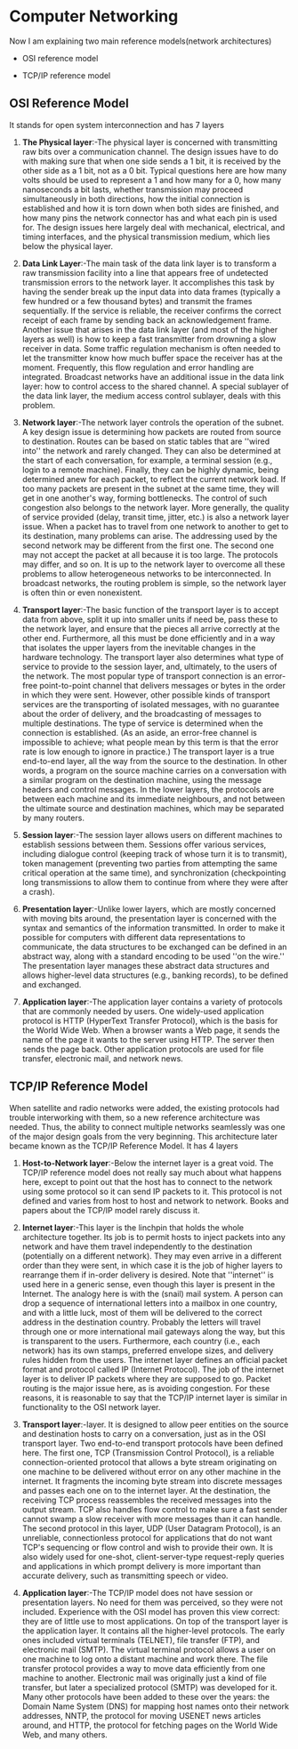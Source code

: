 # Computer Networking

Now I am explaining two main reference models(network architectures)

* OSI reference model
    
* TCP/IP reference model
    

## OSI Reference Model

It stands for open system interconnection and has 7 layers

1. **The Physical layer**:-The physical layer is concerned with transmitting raw bits over a communication channel. The design issues have to do with making sure that when one side sends a 1 bit, it is received by the other side as a 1 bit, not as a 0 bit. Typical questions here are how many volts should be used to represent a 1 and how many for a 0, how many nanoseconds a bit lasts, whether transmission may proceed simultaneously in both directions, how the initial connection is established and how it is torn down when both sides are finished, and how many pins the network connector has and what each pin is used for. The design issues here largely deal with mechanical, electrical, and timing interfaces, and the physical transmission medium, which lies below the physical layer.
    
2. **Data Link Layer**:-The main task of the data link layer is to transform a raw transmission facility into a line that appears free of undetected transmission errors to the network layer. It accomplishes this task by having the sender break up the input data into data frames (typically a few hundred or a few thousand bytes) and transmit the frames sequentially. If the service is reliable, the receiver confirms the correct receipt of each frame by sending back an acknowledgement frame. Another issue that arises in the data link layer (and most of the higher layers as well) is how to keep a fast transmitter from drowning a slow receiver in data. Some traffic regulation mechanism is often needed to let the transmitter know how much buffer space the receiver has at the moment. Frequently, this flow regulation and error handling are integrated. Broadcast networks have an additional issue in the data link layer: how to control access to the shared channel. A special sublayer of the data link layer, the medium access control sublayer, deals with this problem.
    
3. **Network layer**:-The network layer controls the operation of the subnet. A key design issue is determining how packets are routed from source to destination. Routes can be based on static tables that are ''wired into'' the network and rarely changed. They can also be determined at the start of each conversation, for example, a terminal session (e.g., login to a remote machine). Finally, they can be highly dynamic, being determined anew for each packet, to reflect the current network load. If too many packets are present in the subnet at the same time, they will get in one another's way, forming bottlenecks. The control of such congestion also belongs to the network layer. More generally, the quality of service provided (delay, transit time, jitter, etc.) is also a network layer issue. When a packet has to travel from one network to another to get to its destination, many problems can arise. The addressing used by the second network may be different from the first one. The second one may not accept the packet at all because it is too large. The protocols may differ, and so on. It is up to the network layer to overcome all these problems to allow heterogeneous networks to be interconnected. In broadcast networks, the routing problem is simple, so the network layer is often thin or even nonexistent.
    
4. **Transport layer**:-The basic function of the transport layer is to accept data from above, split it up into smaller units if need be, pass these to the network layer, and ensure that the pieces all arrive correctly at the other end. Furthermore, all this must be done efficiently and in a way that isolates the upper layers from the inevitable changes in the hardware technology. The transport layer also determines what type of service to provide to the session layer, and, ultimately, to the users of the network. The most popular type of transport connection is an error-free point-to-point channel that delivers messages or bytes in the order in which they were sent. However, other possible kinds of transport services are the transporting of isolated messages, with no guarantee about the order of delivery, and the broadcasting of messages to multiple destinations. The type of service is determined when the connection is established. (As an aside, an error-free channel is impossible to achieve; what people mean by this term is that the error rate is low enough to ignore in practice.) The transport layer is a true end-to-end layer, all the way from the source to the destination. In other words, a program on the source machine carries on a conversation with a similar program on the destination machine, using the message headers and control messages. In the lower layers, the protocols are between each machine and its immediate neighbours, and not between the ultimate source and destination machines, which may be separated by many routers.
    
5. **Session layer**:-The session layer allows users on different machines to establish sessions between them. Sessions offer various services, including dialogue control (keeping track of whose turn it is to transmit), token management (preventing two parties from attempting the same critical operation at the same time), and synchronization (checkpointing long transmissions to allow them to continue from where they were after a crash).
    
6. **Presentation layer**:-Unlike lower layers, which are mostly concerned with moving bits around, the presentation layer is concerned with the syntax and semantics of the information transmitted. In order to make it possible for computers with different data representations to communicate, the data structures to be exchanged can be defined in an abstract way, along with a standard encoding to be used ''on the wire.'' The presentation layer manages these abstract data structures and allows higher-level data structures (e.g., banking records), to be defined and exchanged.
    
7. **Application layer**:-The application layer contains a variety of protocols that are commonly needed by users. One widely-used application protocol is HTTP (HyperText Transfer Protocol), which is the basis for the World Wide Web. When a browser wants a Web page, it sends the name of the page it wants to the server using HTTP. The server then sends the page back. Other application protocols are used for file transfer, electronic mail, and network news.
    

## TCP/IP Reference Model

When satellite and radio networks were added, the existing protocols had trouble interworking with them, so a new reference architecture was needed. Thus, the ability to connect multiple networks seamlessly was one of the major design goals from the very beginning. This architecture later became known as the TCP/IP Reference Model. It has 4 layers

1. **Host-to-Network layer**:-Below the internet layer is a great void. The TCP/IP reference model does not really say much about what happens here, except to point out that the host has to connect to the network using some protocol so it can send IP packets to it. This protocol is not defined and varies from host to host and network to network. Books and papers about the TCP/IP model rarely discuss it.
    
2. **Internet layer**:-This layer is the linchpin that holds the whole architecture together. Its job is to permit hosts to inject packets into any network and have them travel independently to the destination (potentially on a different network). They may even arrive in a different order than they were sent, in which case it is the job of higher layers to rearrange them if in-order delivery is desired. Note that ''internet'' is used here in a generic sense, even though this layer is present in the Internet. The analogy here is with the (snail) mail system. A person can drop a sequence of international letters into a mailbox in one country, and with a little luck, most of them will be delivered to the correct address in the destination country. Probably the letters will travel through one or more international mail gateways along the way, but this is transparent to the users. Furthermore, each country (i.e., each network) has its own stamps, preferred envelope sizes, and delivery rules hidden from the users. The internet layer defines an official packet format and protocol called IP (Internet Protocol). The job of the internet layer is to deliver IP packets where they are supposed to go. Packet routing is the major issue here, as is avoiding congestion. For these reasons, it is reasonable to say that the TCP/IP internet layer is similar in functionality to the OSI network layer.
    
3. **Transport layer**:-layer. It is designed to allow peer entities on the source and destination hosts to carry on a conversation, just as in the OSI transport layer. Two end-to-end transport protocols have been defined here. The first one, TCP (Transmission Control Protocol), is a reliable connection-oriented protocol that allows a byte stream originating on one machine to be delivered without error on any other machine in the internet. It fragments the incoming byte stream into discrete messages and passes each one on to the internet layer. At the destination, the receiving TCP process reassembles the received messages into the output stream. TCP also handles flow control to make sure a fast sender cannot swamp a slow receiver with more messages than it can handle. The second protocol in this layer, UDP (User Datagram Protocol), is an unreliable, connectionless protocol for applications that do not want TCP's sequencing or flow control and wish to provide their own. It is also widely used for one-shot, client-server-type request-reply queries and applications in which prompt delivery is more important than accurate delivery, such as transmitting speech or video.
    
4. **Application layer**:-The TCP/IP model does not have session or presentation layers. No need for them was perceived, so they were not included. Experience with the OSI model has proven this view correct: they are of little use to most applications. On top of the transport layer is the application layer. It contains all the higher-level protocols. The early ones included virtual terminals (TELNET), file transfer (FTP), and electronic mail (SMTP). The virtual terminal protocol allows a user on one machine to log onto a distant machine and work there. The file transfer protocol provides a way to move data efficiently from one machine to another. Electronic mail was originally just a kind of file transfer, but later a specialized protocol (SMTP) was developed for it. Many other protocols have been added to these over the years: the Domain Name System (DNS) for mapping host names onto their network addresses, NNTP, the protocol for moving USENET news articles around, and HTTP, the protocol for fetching pages on the World Wide Web, and many others.